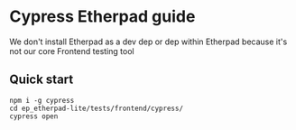 # Cypress Etherpad guide
We don't install Etherpad as a dev dep or dep within Etherpad because it's not
our core Frontend testing tool

## Quick start
```
npm i -g cypress
cd ep_etherpad-lite/tests/frontend/cypress/
cypress open
```
